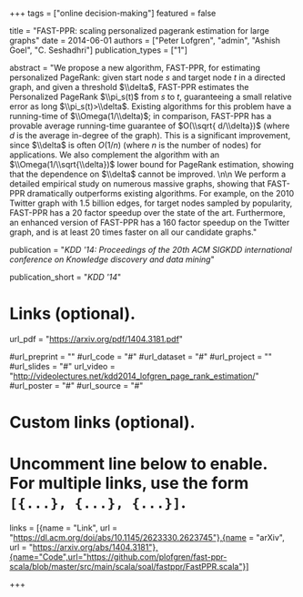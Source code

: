 +++
tags = ["online decision-making"]
featured = false

title = "FAST-PPR: scaling personalized pagerank estimation for large graphs"
date = 2014-06-01
authors = ["Peter Lofgren", "admin", "Ashish Goel", "C. Seshadhri"]
publication_types = ["1"]

abstract = "We propose a new algorithm, FAST-PPR, for estimating personalized PageRank: given start node $s$ and target node $t$ in a directed graph, and given a threshold $\\delta$, FAST-PPR estimates the Personalized PageRank $\\pi_s(t)$ from $s$ to $t$, guaranteeing a small relative error as long $\\pi_s(t)>\\delta$. Existing algorithms for this problem have a running-time of $\\Omega(1/\\delta)$; in comparison, FAST-PPR has a provable average running-time guarantee of $O(\\sqrt{ d/\\delta})$ (where $d$ is the average in-degree of the graph). This is a significant improvement, since $\\delta$ is often $O(1/n)$ (where $n$ is the number of nodes) for applications. We also complement the algorithm with an $\\Omega(1/\\sqrt{\\delta})$ lower bound for PageRank estimation, showing that the dependence on $\\delta$ cannot be improved. \n\n We perform a detailed empirical study on numerous massive graphs, showing that FAST-PPR dramatically outperforms existing algorithms. For example, on the 2010 Twitter graph with 1.5 billion edges, for target nodes sampled by popularity, FAST-PPR has a 20 factor speedup over the state of the art. Furthermore, an enhanced version of FAST-PPR has a 160 factor speedup on the Twitter graph, and is at least 20 times faster on all our candidate graphs."

publication = "*KDD '14: Proceedings of the 20th ACM SIGKDD international conference on Knowledge discovery and data mining*"

publication_short = "*KDD '14*"

# Links (optional).
url_pdf = "https://arxiv.org/pdf/1404.3181.pdf"

#url_preprint = ""
#url_code = "#"
#url_dataset = "#"
#url_project = ""
#url_slides = "#"
url_video = "http://videolectures.net/kdd2014_lofgren_page_rank_estimation/"
#url_poster = "#"
#url_source = "#"

# Custom links (optional).
#   Uncomment line below to enable. For multiple links, use the form `[{...}, {...}, {...}]`.
links = [{name = "Link", url = "https://dl.acm.org/doi/abs/10.1145/2623330.2623745"},{name = "arXiv", url = "https://arxiv.org/abs/1404.3181"},{name="Code",url="https://github.com/plofgren/fast-ppr-scala/blob/master/src/main/scala/soal/fastppr/FastPPR.scala"}]


+++


